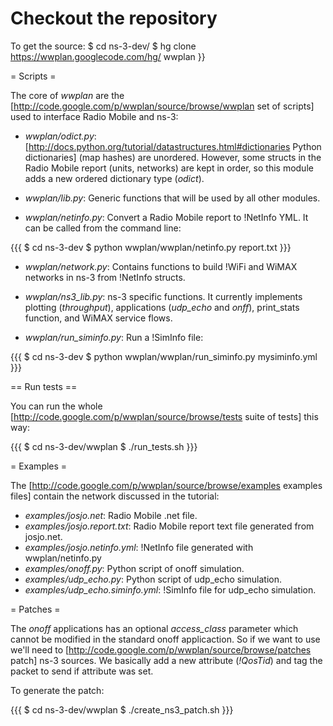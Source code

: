 # Checkout the repository #

To get the source:
$ cd ns-3-dev/
$ hg clone https://wwplan.googlecode.com/hg/ wwplan 
}}

= Scripts =

The core of _wwplan_ are the [http://code.google.com/p/wwplan/source/browse/wwplan set of scripts] used to interface Radio Mobile and ns-3:

 * *wwplan/odict.py*: [http://docs.python.org/tutorial/datastructures.html#dictionaries Python dictionaries] (map hashes) are unordered. However, some structs in the Radio Mobile report (units, networks) are kept in order, so this module adds a new ordered dictionary type (*odict*).

 * *wwplan/lib.py*: Generic functions that will be used by all other modules. 

 * *wwplan/netinfo.py*: Convert a Radio Mobile report to !NetInfo YML. It can be called from the command line:

{{{
$ cd ns-3-dev
$ python wwplan/wwplan/netinfo.py report.txt 
}}}

 * *wwplan/network.py*: Contains functions to build !WiFi and WiMAX networks in ns-3 from !NetInfo structs.

 * *wwplan/ns3_lib.py*: ns-3 specific functions. It currently implements plotting (_throughput_), applications (_udp_echo_ and _onff_), print_stats function, and WiMAX service flows.

 * *wwplan/run_siminfo.py*: Run a !SimInfo file:

{{{
$ cd ns-3-dev
$ python wwplan/wwplan/run_siminfo.py mysiminfo.yml 
}}}

== Run tests ==

You can run the whole [http://code.google.com/p/wwplan/source/browse/tests suite of tests] this way:

{{{
$ cd ns-3-dev/wwplan
$ ./run_tests.sh
}}}

= Examples = 

The [http://code.google.com/p/wwplan/source/browse/examples examples files] contain the network discussed in the tutorial:

 * *examples/josjo.net*: Radio Mobile .net file.
 * *examples/josjo.report.txt*: Radio Mobile report text file generated from josjo.net.
 * *examples/josjo.netinfo.yml*: !NetInfo file generated with wwplan/netinfo.py
 * *examples/onoff.py*: Python script of onoff simulation.
 * *examples/udp_echo.py*: Python script of udp_echo simulation.
 * *examples/udp_echo.siminfo.yml*: !SimInfo file for udp_echo simulation.
  
= Patches =

The _onoff_ applications has an optional _access_class_ parameter which cannot be modified in the standard onoff applicaction. So if we want to use we'll need to [http://code.google.com/p/wwplan/source/browse/patches patch] ns-3 sources. We basically add a new attribute (_!QosTid_) and tag the packet to send if attribute was set.

To generate the patch:

{{{
$ cd ns-3-dev/wwplan
$ ./create_ns3_patch.sh
}}}
```